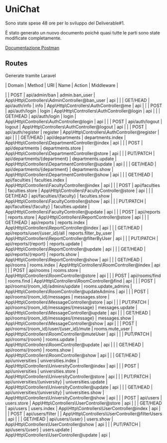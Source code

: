 # UniChat

Sono state spese 48 ore per lo sviluppo del Deliverable#1.

È stato generato un nuovo documento poiché quasi tutte le parti sono state modificate completamente.

[Documentazione Postman](https://documenter.getpostman.com/view/8518915/SWLYAW1g)

## Routes

Generate tramite Laravel


| Domain | Method    | URI                                     | Name                   | Action                                             | Middleware |

|        | POST      | api/admin/ban                           | admin.ban_user         | App\Http\Controllers\AdminController@ban_user      | api        |
|        | GET/HEAD  | api/auth/info                           | info                   | App\Http\Controllers\AuthController@me             | api        |
|        | POST      | api/auth/login                          | login                  | App\Http\Controllers\AuthController@login          | api        |
|        | GET/HEAD  | api/auth/login                          | login                  | App\Http\Controllers\AuthController@login          | api        |
|        | POST      | api/auth/logout                         | logout                 | App\Http\Controllers\AuthController@logout         | api        |
|        | POST      | api/auth/register                       | register               | App\Http\Controllers\AuthController@register       | api        |
|        | GET/HEAD  | api/departments                         | departments.index      | App\Http\Controllers\DepartmentController@index    | api        |
|        | POST      | api/departments                         | departments.store      | App\Http\Controllers\DepartmentController@store    | api        |
|        | PUT/PATCH | api/departments/{department}            | departments.update     | App\Http\Controllers\DepartmentController@update   | api        |
|        | GET/HEAD  | api/departments/{department}            | departments.show       | App\Http\Controllers\DepartmentController@show     | api        |
|        | GET/HEAD  | api/faculties                           | faculties.index        | App\Http\Controllers\FacultyController@index       | api        |
|        | POST      | api/faculties                           | faculties.store        | App\Http\Controllers\FacultyController@store       | api        |
|        | GET/HEAD  | api/faculties/{faculty}                 | faculties.show         | App\Http\Controllers\FacultyController@show        | api        |
|        | PUT/PATCH | api/faculties/{faculty}                 | faculties.update       | App\Http\Controllers\FacultyController@update      | api        |
|        | POST      | api/reports                             | reports.store          | App\Http\Controllers\ReportController@store        | api        |
|        | GET/HEAD  | api/reports                             | reports.index          | App\Http\Controllers\ReportController@index        | api        |
|        | GET/HEAD  | api/reports/user/{user_id}/all          | reports.filter_by_user | App\Http\Controllers\ReportController@filterByUser | api        |
|        | PUT/PATCH | api/reports/{report}                    | reports.update         | App\Http\Controllers\ReportController@update       | api        |
|        | GET/HEAD  | api/reports/{report}                    | reports.show           | App\Http\Controllers\ReportController@show         | api        |
|        | GET/HEAD  | api/rooms                               | rooms.index            | App\Http\Controllers\RoomController@index          | api        |
|        | POST      | api/rooms                               | rooms.store            | App\Http\Controllers\RoomController@store          | api        |
|        | POST      | api/rooms/find                          | rooms.find             | App\Http\Controllers\RoomController@find           | api        |
|        | POST      | api/rooms/{room_id}/admins/update       | rooms.update_admins    | App\Http\Controllers\RoomController@updateAdmins   | api        |
|        | POST      | api/rooms/{room_id}/messages            | messages.store         | App\Http\Controllers\MessageController@store       | api        |
|        | PUT/PATCH | api/rooms/{room_id}/messages/{message}  | messages.update        | App\Http\Controllers\MessageController@update      | api        |
|        | GET/HEAD  | api/rooms/{room_id}/messages/{message}  | messages.show          | App\Http\Controllers\MessageController@show        | api        |
|        | POST      | api/rooms/{room_id}/user/{user_id}/mute | rooms.mute_user        | App\Http\Controllers\RoomController@muteUser       | api        |
|        | PUT/PATCH | api/rooms/{room}                        | rooms.update           | App\Http\Controllers\RoomController@update         | api        |
|        | GET/HEAD  | api/rooms/{room}                        | rooms.show             | App\Http\Controllers\RoomController@show           | api        |
|        | GET/HEAD  | api/universities                        | universities.index     | App\Http\Controllers\UniversityController@index    | api        |
|        | POST      | api/universities                        | universities.store     | App\Http\Controllers\UniversityController@store    | api        |
|        | PUT/PATCH | api/universities/{university}           | universities.update    | App\Http\Controllers\UniversityController@update   | api        |
|        | GET/HEAD  | api/universities/{university}           | universities.show      | App\Http\Controllers\UniversityController@show     | api        |
|        | POST      | api/users                               | users.store            | App\Http\Controllers\UserController@store          | api        |
|        | GET/HEAD  | api/users                               | users.index            | App\Http\Controllers\UserController@index          | api        |
|        | POST      | api/users/filter                        |                        | App\Http\Controllers\UserController@filterUsers    | api        |
|        | GET/HEAD  | api/users/{user}                        | users.show             | App\Http\Controllers\UserController@show           | api        |
|        | PUT/PATCH | api/users/{user}                        | users.update           | App\Http\Controllers\UserController@update         | api        |
